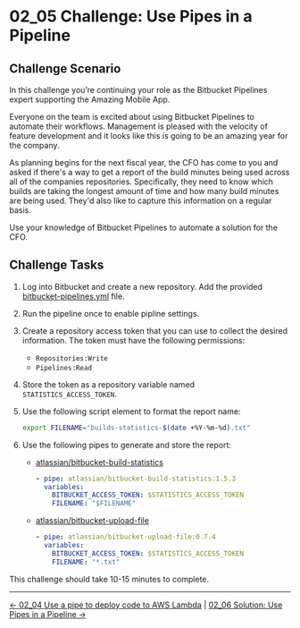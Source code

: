 # 02_05 Challenge: Use Pipes in a Pipeline

## Challenge Scenario

In this challenge you’re continuing your role as the Bitbucket Pipelines expert supporting the Amazing Mobile App.

Everyone on the team is excited about using Bitbucket Pipelines to automate their workflows. Management is pleased with the velocity of feature development and it looks like this is going to be an amazing year for the company.

As planning begins for the next fiscal year, the CFO has come to you and asked if there's a way to get a report of the build minutes being used across all of the companies repositories.  Specifically, they need to know which builds are taking the longest amount of time and how many build minutes are being used.  They'd also like to capture this information on a regular basis.

Use your knowledge of Bitbucket Pipelines to automate a solution for the CFO.

## Challenge Tasks

1. Log into Bitbucket and create a new repository.  Add the provided [bitbucket-pipelines.yml](./bitbucket-pipelines.yml) file.
1. Run the pipeline once to enable pipline settings.
1. Create a repository access token that you can use to collect the desired information.  The token must have the following permissions:

    - `Repositories:Write`
    - `Pipelines:Read`

1. Store the token as a repository variable named `STATISTICS_ACCESS_TOKEN`.
1. Use the following script element to format the report name:

    ```bash
    export FILENAME="builds-statistics-$(date +%Y-%m-%d).txt"
    ```

1. Use the following pipes to generate and store the report:

    - [atlassian/bitbucket-build-statistics](https://bitbucket.org/atlassian/bitbucket-build-statistics/src/master/)

        ```yaml
        - pipe: atlassian/bitbucket-build-statistics:1.5.3
          variables:
            BITBUCKET_ACCESS_TOKEN: $STATISTICS_ACCESS_TOKEN
            FILENAME: "$FILENAME"
        ```

    - [atlassian/bitbucket-upload-file](https://bitbucket.org/atlassian/bitbucket-upload-file/src/master/)

        ```yaml
        - pipe: atlassian/bitbucket-upload-file:0.7.4
          variables:
            BITBUCKET_ACCESS_TOKEN: $STATISTICS_ACCESS_TOKEN
            FILENAME: "*.txt"
        ```

This challenge should take 10-15 minutes to complete.

<!-- FooterStart -->
---
[← 02_04 Use a pipe to deploy code to AWS Lambda](../02_04_use_a_pipe_to_deploy_code_to_aws_lambda/README.md) | [02_06 Solution: Use Pipes in a Pipeline →](../02_06_solution_use_pipes_in_a_pipeline/README.md)
<!-- FooterEnd -->
